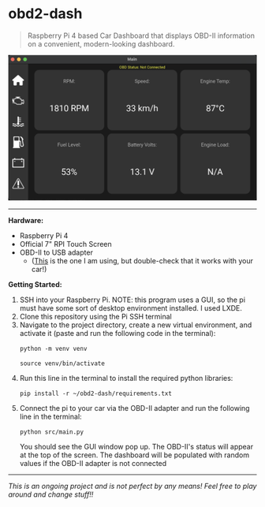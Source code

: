 # obd2-dash
> Raspberry Pi 4 based Car Dashboard that displays OBD-II information on a convenient, modern-looking dashboard.

![alt text](https://github.com/jpsullivan234/obd2-dash/blob/main/src/utils/dashboard-preview.png "dashboard preview")

---

**Hardware:**
- Raspberry Pi 4
- Official 7" RPI Touch Screen
- OBD-II to USB adapter
    - ([This](https://www.amazon.com/bbfly-BF32301-OBD-II-Windows-Diagnostic-Scanner/dp/B01N22B3FQ) is the one I am using, but double-check that it works with your car!)

**Getting Started:**
1. SSH into your Raspberry Pi. NOTE: this program uses a GUI, so the pi must have some sort of desktop environment installed. I used LXDE.
2. Clone this repository using the Pi SSH terminal
4. Navigate to the project directory, create a new virtual environment, and activate it (paste and run the following code in the terminal):
   ```
   python -m venv venv
   ```
   ```
   source venv/bin/activate
   ```
5. Run this line in the terminal to install the required python libraries:
   ```
   pip install -r ~/obd2-dash/requirements.txt
   ```
6. Connect the pi to your car via the OBD-II adapter and run the following line in the terminal:
   ```
   python src/main.py
   ```
   You should see the GUI window pop up. The OBD-II's status will appear at the top of the screen.
   The dashboard will be populated with random values if the OBD-II adapter is not connected

---


*This is an ongoing project and is not perfect by any means! Feel free to play around and change stuff!!*
   
